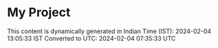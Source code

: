 # My Project

This content is dynamically generated in Indian Time (IST): 2024-02-04 13:05:33 IST
Converted to UTC: 2024-02-04 07:35:33 UTC
